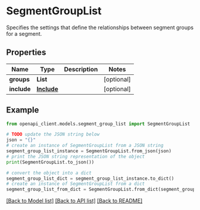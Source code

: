 # SegmentGroupList

Specifies the settings that define the relationships between segment groups for a segment.

## Properties

Name | Type | Description | Notes
------------ | ------------- | ------------- | -------------
**groups** | **List** |  | [optional] 
**include** | [**Include**](Include.md) |  | [optional] 

## Example

```python
from openapi_client.models.segment_group_list import SegmentGroupList

# TODO update the JSON string below
json = "{}"
# create an instance of SegmentGroupList from a JSON string
segment_group_list_instance = SegmentGroupList.from_json(json)
# print the JSON string representation of the object
print(SegmentGroupList.to_json())

# convert the object into a dict
segment_group_list_dict = segment_group_list_instance.to_dict()
# create an instance of SegmentGroupList from a dict
segment_group_list_from_dict = SegmentGroupList.from_dict(segment_group_list_dict)
```
[[Back to Model list]](../README.md#documentation-for-models) [[Back to API list]](../README.md#documentation-for-api-endpoints) [[Back to README]](../README.md)


